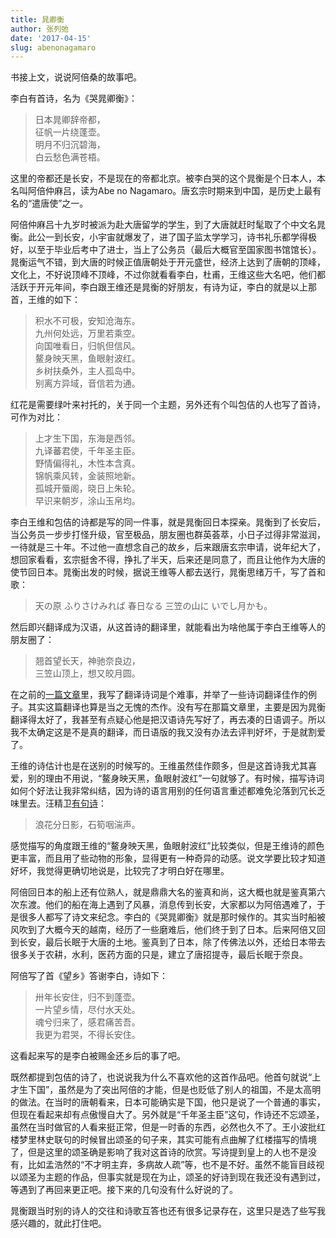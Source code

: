 ```yaml
---
title: 晁卿衡
author: 张列弛
date: '2017-04-15'
slug: abenonagamaro
---
```


书接上文，说说阿倍桑的故事吧。

李白有首诗，名为《哭晁卿衡》：

> 日本晁卿辞帝都，  
征帆一片绕蓬壶。  
明月不归沉碧海，  
白云愁色满苍梧。

这里的帝都还是长安，不是现在的帝都北京。被李白哭的这个晁衡是个日本人，本名叫阿倍仲麻吕，读为Abe no Nagamaro。唐玄宗时期来到中国，是历史上最有名的“遣唐使”之一。

阿倍仲麻吕十九岁时被派为赴大唐留学的学生，到了大唐就赶时髦取了个中文名晁衡。此公一到长安，小宇宙就爆发了，进了国子监太学学习，诗书礼乐都学得极好，以至于毕业后考中了进士，当上了公务员（最后大概官至国家图书馆馆长）。晁衡运气不错，到大唐的时候正值唐朝处于开元盛世，经济上达到了唐朝的顶峰，文化上，不好说顶峰不顶峰，不过你就看看李白，杜甫，王维这些大名吧，他们都活跃于开元年间，李白跟王维还是晁衡的好朋友，有诗为证，李白的就是以上那首，王维的如下：

> 积水不可极，安知沧海东。  
九州何处远，万里若乘空。  
向国唯看日，归帆但信风。  
鳌身映天黑，鱼眼射波红。  
乡树扶桑外，主人孤岛中。  
别离方异域，音信若为通。

红花是需要绿叶来衬托的，关于同一个主题，另外还有个叫包佶的人也写了首诗，可作为对比：

> 上才生下国，东海是西邻。  
九译蕃君使，千年圣主臣。  
野情偏得礼，木性本含真。  
锦帆乘风转，金装照地新。  
孤城开蜃阁，晓日上朱轮。  
早识来朝岁，涂山玉帛均。

李白王维和包佶的诗都是写的同一件事，就是晁衡回日本探亲。晁衡到了长安后，当公务员一步步打怪升级，官至极品，朋友圈也群英荟萃，小日子过得非常滋润，一待就是三十年。不过他一直想念自己的故乡，后来跟唐玄宗申请，说年纪大了，想回家看看，玄宗挺舍不得，挣扎了半天，后来还是同意了，而且让他作为大唐的使节回日本。晁衡出发的时候，据说王维等人都去送行，晁衡思绪万千，写了首和歌：

> 天の原 ふりさけみれば 春日なる 三笠の山に いでし月かも。

然后即兴翻译成为汉语，从这首诗的翻译里，就能看出为啥他属于李白王维等人的朋友圈了：

 > 翘首望长天，神驰奈良边，   
 三笠山顶上，想又皎月圆。
 
在之前的[一篇文章](https://www.liechi.org/cn/2017/03/translation/)里，我写了翻译诗词是个难事，并举了一些诗词翻译佳作的例子。其实这篇翻译也算是当之无愧的杰作。没有写在那篇文章里，主要是因为晁衡翻译得太好了，我甚至有点疑心他是把汉语诗先写好了，再去凑的日语调子。所以我不太确定这是不是真的翻译，而日语版的我又没有办法去评判好坏，于是就割爱了。

王维的诗估计也是在送别的时候写的。王维虽然佳作颇多，但是这首诗我尤其喜爱，别的理由不用说，“鳌身映天黑，鱼眼射波红”一句就够了。有时候，描写诗词如何个好法让我非常纠结，因为诗的语言用别的任何语言重述都难免沦落到冗长乏味里去。汪精卫[有句诗](https://www.liechi.org/cn/2017/04/tears_under_the_moon/)：

> 浪花分日影，石筍咽湍声。

感觉描写的角度跟王维的“鳌身映天黑，鱼眼射波红”比较类似，但是王维诗的颜色更丰富，而且用了些动物的形象，显得更有一种奇异的动感。说文学要比较才知道好坏，我觉得更确切地说是，比较完了才明白好在哪里。

阿倍回日本的船上还有位熟人，就是鼎鼎大名的鉴真和尚，这大概也就是鉴真第六次东渡。他们的船在海上遇到了风暴，消息传到长安，大家都以为阿倍遇难了，于是很多人都写了诗文来纪念。李白的《哭晁卿衡》就是那时候作的。其实当时船被风吹到了大概今天的越南，经历了一些磨难后，他们终于到了日本。后来阿倍又回到长安，最后长眠于大唐的土地。鉴真到了日本，除了传佛法以外，还给日本带去很多关于农耕，水利，医药方面的只是，建立了唐招提寺，最后长眠于奈良。

阿倍写了首《望乡》答谢李白，诗如下：

> 卅年长安住，归不到蓬壶。  
一片望乡情，尽付水天处。  
魂兮归来了，感君痛苦吾。  
我更为君哭，不得长安住。

这看起来写的是李白被赐金还乡后的事了吧。

既然都提到包佶的诗了，也说说我为什么不喜欢他的这首作品吧。他首句就说“上才生下国”，虽然是为了突出阿倍的才能，但是也贬低了别人的祖国，不是太高明的做法。在当时的唐朝看来，日本可能确实是下国，他只是说了一个普通的事实，但现在看起来却有点傲慢自大了。另外就是“千年圣主臣”这句，作诗还不忘颂圣，虽然在当时做官的人看来挺正常，但是一时香的东西，必然也久不了。王小波批红楼梦里林史联句的时候冒出颂圣的句子来，其实可能有点曲解了红楼描写的情境了，但是这里的颂圣确是影响了我对这首诗的欣赏。写诗提到皇上的人也不是没有，比如孟浩然的“不才明主弃，多病故人疏”等，也不是不好。虽然不能盲目歧视以颂圣为主题的作品，但事实就是现在为止，颂圣的好诗到现在我还没有遇到过，等遇到了再回来更正吧。接下来的几句没有什么好说的了。

晁衡跟当时别的诗人的交往和诗歌互答也还有很多记录存在，这里只是选了些写我感兴趣的，就此打住吧。


















